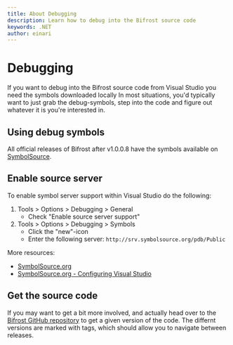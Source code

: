 ```yaml
---
title: About Debugging
description: Learn how to debug into the Bifrost source code
keywords: .NET
author: einari
---
```


# Debugging

If you want to debug into the Bifrost source code from Visual Studio you need the symbols downloaded locally
In most situations, you'd typically want to just grab the debug-symbols, step into the code and figure out whatever it is you're interested in.

## Using debug symbols

All official releases of Bifrost after v1.0.0.8 have the symbols available on [SymbolSource](http://www.symbolsource.org).

## Enable source server

To enable symbol server support within Visual Studio do the following:

1. Tools > Options > Debugging > General
   - Check "Enable source server support"
1. Tools > Options > Debugging > Symbols
   - Click the "new"-icon
   - Enter the following server: ``http://srv.symbolsource.org/pdb/Public``

More resources:

- [SymbolSource.org](http://www.symbolsource.org)
- [SymbolSource.org - Configuring Visual Studio](http://www.symbolsource.org/)


## Get the source code

If you may want to get a bit more involved, and actually head over to the [Bifrost GitHub repository](http://github.com/dolittle/Bifrost)
to get a given version of the code. The differnt versions are marked with tags, which should allow you to navigate between releases.